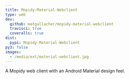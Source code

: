 ```yaml
---
title: Mopidy-Material-Webclient
type: web
dev:
  github: matgallacher/mopidy-material-webclient
  travisci: true
  coveralls: true
dist:
  pypi: Mopidy-Material-Webclient
py3: false
images:
  - /media/ext/material-webclient.jpg
---
```


A Mopidy web client with an Android Material design feel.
